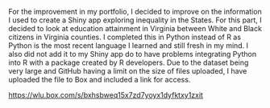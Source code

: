 For the improvement in my portfolio, I decided to improve on the information I used to create a Shiny app exploring inequality in the States. 
For this part, I decided to look at education attainment in Virginia between White and Black citizens in Virginia counties. I completed this in Python instead of R as Python
is the most recent language I learned and still fresh in my mind. I also did not add it to my Shiny app do to have problems integrating Python into R with a package created by R developers.
Due to the dataset being very large and GitHub having a limit on the size of files uploaded, I have uploaded the file to Box and included a link for access.

https://wlu.box.com/s/bxhsbweq15x7zd7yoyx1dyfktxy1zxit
